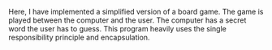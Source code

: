 
Here, I have implemented a simplified version of a board game. The game is played between the computer and the user. The computer has a secret word the user has to 
guess. This program heavily uses the single responsibility principle and encapsulation. 
